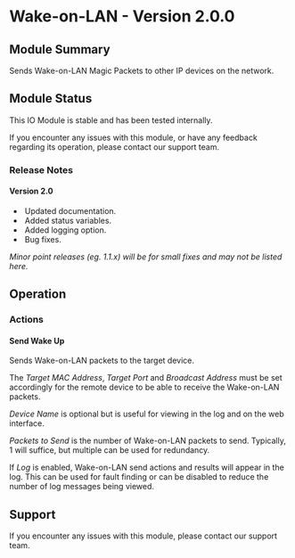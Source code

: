 # Wake-on-LAN - Version 2.0.0

[//]: # (THIS IS WHAT A COMMENT LOOKS LIKE)

## Module Summary

Sends Wake-on-LAN Magic Packets to other IP devices on the network.

## Module Status

This IO Module is stable and has been tested internally.

If you encounter any issues with this module, or have any feedback regarding its operation, please contact our support team.

[//]: # (### Module Scope)
[//]: # (If important to mention explain the limitations and things this module cannot perform)

### Release Notes

#### Version 2.0

* &nbsp;Updated documentation.
* &nbsp;Added status variables.
* &nbsp;Added logging option.
* &nbsp;Bug fixes.

*Minor point releases (eg. 1.1.x) will be for small fixes and may not be listed here.*

[//]: # (## Requirements)
[//]: # (Mention any pre-requisites needed before setting up the module in terms of hardware, subscriptions, APIs)

[//]: # (## Configuration)
[//]: # (Mention any setup aspects the user should note that are generally done outside the Designer interface)

## Operation

[//]: # (Give all the operational details linked to using Instance Properties, Triggers, Conditions, Actions, Variables associated with the module's operation)

[//]: # (### Instance Properties)

[//]: # (Describe relevant instance properties if there are any beyond the name)

[//]: # (### Triggers)
[//]: # (An event received by the controller that can be acted upon to create a reaction)

[//]: # (### Conditions)
[//]: # (Conditions are other criteria that need to be met after a trigger to activate an Action)

### Actions

#### Send Wake Up

Sends Wake-on-LAN packets to the target device.

The *Target MAC Address*, *Target Port* and *Broadcast Address* must be set accordingly for the remote device to be able to receive the Wake-on-LAN packets.

*Device Name* is optional but is useful for viewing in the log and on the web interface.

*Packets to Send* is the number of Wake-on-LAN packets to send. Typically, 1 will suffice, but multiple can be used for redundancy.

If *Log* is enabled, Wake-on-LAN send actions and results will appear in the log. This can be used for fault finding or can be disabled to reduce the number of log messages being viewed.

[//]: # (### Variables)
[//]: # (Variables are a way of collecting numbers from inputs and using them in actions)

## Support

If you encounter any issues with this module, please contact our support team.

[//]: # (### Module Use Example)
[//]: # (If relevant to documentation give examples of module use)

[//]: # (### Further Notes)
[//]: # (Possible location for further notes, may not be used)

